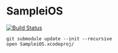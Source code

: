 # SampleiOS

[![Build Status](https://api.travis-ci.org/ericmeyer/SampleiOS.svg)](https://travis-ci.org/ericmeyer/SampleiOS)


```
git submodule update --init --recursive
open SampleiOS.xcodeproj/
```
